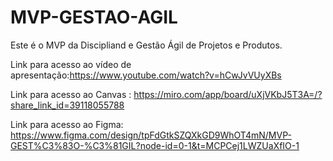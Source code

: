 # MVP-GESTAO-AGIL

Este é o MVP da Discipliand e Gestão Ágil de Projetos e Produtos.

Link para acesso ao vídeo de apresentação:https://www.youtube.com/watch?v=hCwJvVUyXBs

Link para acesso ao Canvas : https://miro.com/app/board/uXjVKbJ5T3A=/?share_link_id=39118055788

Link para acesso ao Figma: https://www.figma.com/design/tpFdGtkSZQXkGD9WhOT4mN/MVP-GEST%C3%83O-%C3%81GIL?node-id=0-1&t=MCPCej1LWZUaXfIO-1
